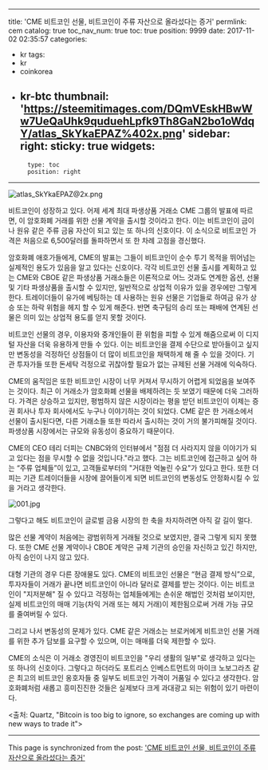 
---
title: 'CME 비트코인 선물, 비트코인이 주류 자산으로 올라섰다는 증거'
permlink: cem
catalog: true
toc_nav_num: true
toc: true
position: 9999
date: 2017-11-02 02:35:57
categories:
- kr
tags:
- kr
- coinkorea
- kr-btc
thumbnail: 'https://steemitimages.com/DQmVEskHBwWw7UeQaUhk9quduehLpfk9Th8GaN2bo1oWdqY/atlas_SkYkaEPAZ%402x.png'
sidebar:
    right:
        sticky: true
widgets:
    -
        type: toc
        position: right
---


![atlas_SkYkaEPAZ@2x.png](https://steemitimages.com/DQmVEskHBwWw7UeQaUhk9quduehLpfk9Th8GaN2bo1oWdqY/atlas_SkYkaEPAZ%402x.png)

비트코인이 성장하고 있다. 어제 세계 최대 파생상품 거래소 CME 그룹의 발표에 따르면, 이 암호화폐 거래를 위한 선물 계약을 출시할 것이라고 한다. 이는 비트코인이 금이나 원유 같은 주류 금융 자산이 되고 있는 또 하나의 신호이다. 이 소식으로 비트코인 가격은 처음으로 6,500달러를 돌파하면서 또 한 차례 고점을 경신했다.   

암호화폐 애호가들에게, CME의 발표는 그들이 비트코인이 순수 투기 목적을 뛰어넘는 실제적인 용도가 있음을 알고 있다는 신호이다. 각각 비트코인 선물 출시를 계획하고 있는 CME와 CBOE 같은 파생상품 거래소들은 이론적으로 어느 것과도 연계한 옵션, 선물 및 기타 파생상품을 출시할 수 있지만, 일반적으로 상업적 이유가 있을 경우에만 그렇게 한다. 트레이더들이 유가에 베팅하는 데 사용하는 원유 선물은 기업들로 하여금 유가 상승 또는 하락 위험을 헤지 할 수 있게 해준다. 반면 축구팀의 승리 또는 패배에 연계된 선물은 의미 있는 상업적 용도를 얻지 못할 것이다.
  
비트코인 선물의 경우, 이용자와 중개인들이 환 위험을 피할 수 있게 해줌으로써 이 디지털 자산을 더욱 유용하게 만들 수 있다. 이는 비트코인을 결제 수단으로 받아들이고 싶지만 변동성을 걱정하던 상점들이 더 많이 비트코인을 채택하게 해 줄 수 있을 것이다. 기관 투자가들 또한 돈세탁 걱정으로 귀찮아할 필요가 없는 규제된 선물 거래에 익숙하다.
  
CME의 움직임은 또한 비트코인 시장이 너무 커져서 무시하기 어렵게 되었음을 보여주는 것이다. 최근 이 거래소가 암호화폐 선물을 배제하려는 듯 보였기 때문에 더욱 그러하다. 가격은 상승하고 있지만, 평범하지 않은 시장이라는 평을 받던 비트코인이 이제는 증권 회사나 투자 회사에서도 누구나 이야기하는 것이 되었다. CME 같은 한 거래소에서 선물이 출시된다면, 다른 거래소들 또한 따라서 출시하는 것이 거의 불가피해질 것이다. 파생상품 시장에서는 규모와 유동성이 중요하기 때문이다. 
  
CME의 CEO 테리 더피는 CNBC와의 인터뷰에서 "점점 더 사라지지 않을 이야기가 되고 있다는 점을 무시할 수 없을 것입니다."라고 했다. 그는 비트코인에 접근하고 싶어 하는 “주류 업체들”이 있고, 고객들로부터의 "거대한 억눌린 수요"가 있다고 한다. 또한 더피는 기관 트레이더들을 시장에 끌어들이게 되면 비트코인의 변동성도 안정화시킬 수 있을 거라고 생각한다. 

![001.jpg](https://steemitimages.com/DQmdQRGktyaE67zS5hk15LDWfD7VkGMSsXUJ3sXjg8atpBs/001.jpg)
  
그렇다고 해도 비트코인이 글로벌 금융 시장의 한 축을 차지하려면 아직 갈 길이 멀다.
  
많은 선물 계약이 처음에는 광범위하게 거래될 것으로 보였지만, 결국 그렇게 되지 못했다. 또한 CME 선물 계약이나 CBOE 계약은 규제 기관의 승인을 자신하고 있긴 하지만, 아직 승인이 나지 않고 있다.
  
대형 기관의 경우 다른 장애물도 있다. CME의 비트코인 선물은 “현금 결제 방식”으로, 투자자들이 거래가 끝나면 비트코인이 아니라 달러로 결제를 받는 것이다. 이는 비트코인이 "지저분해" 질 수 있다고 걱정하는 업체들에게는 손쉬운 해법인 것처럼 보이지만, 실제 비트코인의 매매 기능(차익 거래 또는 헤지 거래)이 제한됨으로써 거래 가능 규모를 줄여버릴 수 있다. 
  
그리고 나서 변동성의 문제가 있다. CME 같은 거래소는 브로커에게 비트코인 선물 거래를 위한 추가 담보를 요구할 수 있으며, 이는 매매를 더욱 제한할 수 있다.
  
CME의 소식은 이 거래소 경영진이 비트코인을 "우리 생활의 일부"로 생각하고 있다는 또 하나의 신호이다. 그렇다고 하더라도 포트리스 인베스트먼트의 마이크 노보그라츠 같은 최고의 비트코인 옹호자들 중 일부도 비트코인 가격이 거품일 수 있다고 생각한다. 암호화폐처럼 새롭고 흥미진진한 것들은 실제보다 크게 과대광고 되는 위험이 있기 마련이다.
  
<출처: Quartz, "Bitcoin is too big to ignore, so exchanges are coming up with new ways to trade it">

- - -

This page is synchronized from the post: ['CME 비트코인 선물, 비트코인이 주류 자산으로 올라섰다는 증거'](https://steemit.com/@pius.pius/cem)
